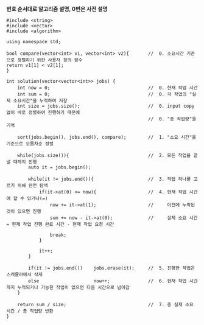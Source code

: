 **번호 순서대로 알고리즘 설명, 0번은 사전 설명**


    #include <string>
    #include <vector>
    #include <algorithm>

    using namespace std;

    bool compare(vector<int> v1, vector<int> v2){       //  0. 소요시간 기준으로 정렬하기 위한 사용자 정의 함수  
    return v1[1] < v2[1];                            
    }

    int solution(vector<vector<int>> jobs) {             
        int now = 0;                                    //  0. 현재 작업 시간
        int sum = 0;                                    //  0. 각 작업의 "실제 소요시간"을 누적하여 저장
        int size = jobs.size();                         //  0. input copy 없이 바로 정렬하여 진행하기 때문에 
                                                        //  0. "총 작업량"을 기억

        sort(jobs.begin(), jobs.end(), compare);        //  1. "소요 시간"을 기준으로 오름차순 정렬
        
        while(jobs.size()){                             //  2. 모든 작업을 끝낼 때까지 진행
            auto it = jobs.begin();         
            
            while(it != jobs.end()){                    //  3. 작업 하나를 고르기 위해 완전 탐색
                if(it->at(0) <= now){                   //  4. 현재 작업 시간에 할 수 있거나(=) 
                    now += it->at(1);                   //     이전에 누락된 것이 있으면 진행 
                    sum += now - it->at(0);             //     실제 소요 시간 = 현재 작업 진행 완료 시간 - 현재 작업 요청 시간
                    
                    break;
                }
                
                it++;
            }

            if(it != jobs.end())    jobs.erase(it);     //  5. 진행한 작업은 스케쥴러에서 삭제
            else                    now++;              //  6. 현재 작업 시간까지 누적되거나 가능한 작업이 없으면 다음 시간으로 넘어감
        }

        return sum / size;                              //  7. 총 실제 소요 시간 / 총 작업량 반환
    }


